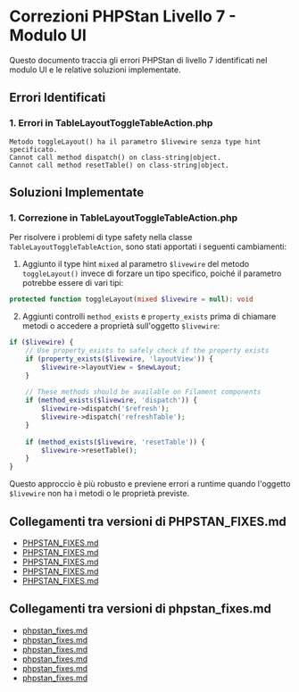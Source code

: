 # Correzioni PHPStan Livello 7 - Modulo UI

Questo documento traccia gli errori PHPStan di livello 7 identificati nel modulo UI e le relative soluzioni implementate.

## Errori Identificati

### 1. Errori in TableLayoutToggleTableAction.php

```
Metodo toggleLayout() ha il parametro $livewire senza type hint specificato.
Cannot call method dispatch() on class-string|object.
Cannot call method resetTable() on class-string|object.
```

## Soluzioni Implementate

### 1. Correzione in TableLayoutToggleTableAction.php

Per risolvere i problemi di type safety nella classe `TableLayoutToggleTableAction`, sono stati apportati i seguenti cambiamenti:

1. Aggiunto il type hint `mixed` al parametro `$livewire` del metodo `toggleLayout()` invece di forzare un tipo specifico, poiché il parametro potrebbe essere di vari tipi:

```php
protected function toggleLayout(mixed $livewire = null): void
```

2. Aggiunti controlli `method_exists` e `property_exists` prima di chiamare metodi o accedere a proprietà sull'oggetto `$livewire`:

```php
if ($livewire) {
    // Use property_exists to safely check if the property exists
    if (property_exists($livewire, 'layoutView')) {
        $livewire->layoutView = $newLayout;
    }
    
    // These methods should be available on Filament components
    if (method_exists($livewire, 'dispatch')) {
        $livewire->dispatch('$refresh');
        $livewire->dispatch('refreshTable');
    }
    
    if (method_exists($livewire, 'resetTable')) {
        $livewire->resetTable();
    }
}
```

Questo approccio è più robusto e previene errori a runtime quando l'oggetto `$livewire` non ha i metodi o le proprietà previste.

## Collegamenti tra versioni di PHPSTAN_FIXES.md
* [PHPSTAN_FIXES.md](../../../Xot/docs/phpstan/PHPSTAN_FIXES.md)
* [PHPSTAN_FIXES.md](../../../Xot/docs/PHPSTAN_FIXES.md)
* [PHPSTAN_FIXES.md](../../../User/docs/PHPSTAN_FIXES.md)
* [PHPSTAN_FIXES.md](../../../UI/docs/PHPSTAN_FIXES.md)
* [PHPSTAN_FIXES.md](../../../Media/docs/PHPSTAN_FIXES.md)


## Collegamenti tra versioni di phpstan_fixes.md
* [phpstan_fixes.md](../../Xot/docs/phpstan/phpstan_fixes.md)
* [phpstan_fixes.md](../../Xot/docs/phpstan_fixes.md)
* [phpstan_fixes.md](../../User/docs/phpstan_fixes.md)
* [phpstan_fixes.md](../../User/docs/fixes/phpstan_fixes.md)
* [phpstan_fixes.md](../../Media/docs/phpstan_fixes.md)
* [phpstan_fixes.md](../../Activity/docs/phpstan_fixes.md)

